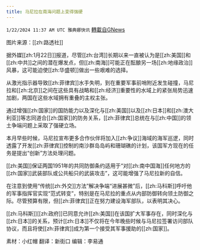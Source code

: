 ```yaml
---
title: 马尼拉在南海问题上变得强硬
---
```

`1/22/2024 11:37 AM UTC 雅典娜快讯` [轉載自GNews](https://gnews.org/articles/2242141)

图片来源：[[zh:路透社]]

据外媒[[zh:1月22日]]报道，尽管[[zh:台湾]]长期以来一直被认为是[[zh:美国]]和[[zh:中共]]之间的潜在爆发点，但[[zh:南海]]可能正在酝酿另一场[[zh:地缘政治]]风暴，这可能迫使[[zh:华盛顿]]做出一些艰难的选择。

从激光指示器导致[[zh:菲律宾]]水手失明，到在重要军事前哨附近发生碰撞，马尼拉和[[zh:北京]]之间在这些具有战略和[[zh:经济]]重要性的水域上的紧张局势迅速加剧，两国在这些水域拥有重叠的主权主张。

通过增强[[zh:国家]]的国防能力以及深化与[[zh:美国]]以及[[zh:日本]]和[[zh:澳大利亚]]等志同道合[[zh:国家]]的防务关系，[[zh:菲律宾]]总统在与[[zh:中国]]的领土争端问题上采取了强硬立场。

本月早些时候，马尼拉宣布更多合作伙伴将加入[[zh:争议]]海域的海军巡逻，同时透露了开发[[zh:菲律宾]]控制的南沙群岛岛屿和珊瑚礁的计划，该国军方现在的任务是提出“创新”方法处理问题。

[[zh:美国]]保证两国1951年的共同防御条约适用于“对[[zh:南中国海]]任何地方的[[zh:国家]]武装部队或公共船只的武装攻击”，这可能增强了马尼拉新的自信。

在注意到使用“传统[[zh:外交]]方法”解决争端“进展甚微”后，[[zh:马科斯]]呼吁他的军事指挥官实现“范式转变”，特别是在马尼拉的重点从内部防御转向领土防御之际。尽管预算有限，但[[zh:菲律宾]]正在努力建设海军部队，以表明其决心。 

[[zh:马科斯]][[zh:政府]]已同意允许[[zh:美国]]在该国扩大军事存在，同时深化与[[zh:日本]]的关系，预计[[zh:日本]]不仅将在今年晚些时候与马尼拉签署访问部队协议，而且将使[[zh:菲律宾]]成为第一个接受其军事援助的[[zh:国家]]。

        
素材：小红帽  翻译：新街口  编辑：李易通  

